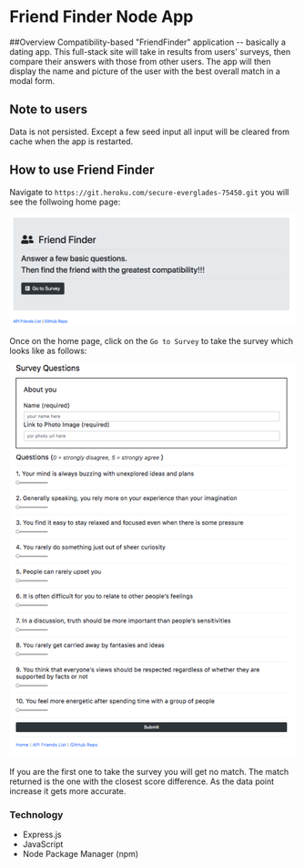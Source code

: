 # Friend Finder Node App
##Overview
Compatibility-based "FriendFinder" application -- basically a dating app. This full-stack site will take in results from users' surveys, then compare their answers with those from other users. The app will then display the name and picture of the user with the best overall match in a modal form.

## Note to users
Data is not persisted. Except a few seed input all input will be cleared from cache when the app is restarted.

## How to use Friend Finder
Navigate to `https://git.heroku.com/secure-everglades-75450.git` you will see the follwoing home page:

![Friend Finder Home Page](/image/HomePage.png)

Once on the home page, click on the `Go to Survey` to take the survey which looks like as follows:

![Friend Finder Survey Page](/image/SurveyPage.png)

If you are the first one to take the survey you will get no match. 
The match returned is the one with the closest score difference. 
As the data point increase it gets more accurate.

### Technology
* Express.js
* JavaScript
* Node Package Manager (npm)